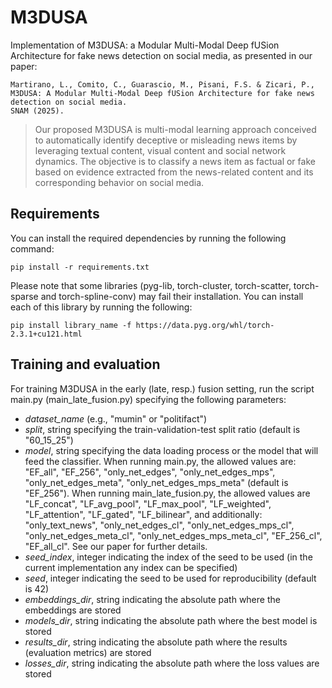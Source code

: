 # M3DUSA

Implementation of M3DUSA: a Modular Multi-Modal Deep fUSion Architecture for fake news detection on social media, as presented in our paper:
```
Martirano, L., Comito, C., Guarascio, M., Pisani, F.S. & Zicari, P.,
M3DUSA: A Modular Multi-Modal Deep fUSion Architecture for fake news detection on social media. 
SNAM (2025).
```

>Our proposed M3DUSA is multi-modal learning approach conceived to automatically identify deceptive or misleading news items by leveraging textual content, visual content and social network dynamics.
The objective is to classify a news item as factual or fake based on evidence extracted from the news-related content and its corresponding behavior on social media.

## Requirements
You can install the required dependencies by running the following command:
```
pip install -r requirements.txt
```

Please note that some libraries (pyg-lib, torch-cluster, torch-scatter, torch-sparse and torch-spline-conv) may fail their installation.
You can install each of this library by running the following:
```
pip install library_name -f https://data.pyg.org/whl/torch-2.3.1+cu121.html
```

## Training and evaluation
For training M3DUSA in the early (late, resp.) fusion setting, run the script main.py (main_late_fusion.py) specifying the following parameters:
- *dataset_name* (e.g., "mumin" or "politifact")
- *split*, string specifying the train-validation-test split ratio (default is "60_15_25")
- *model*, string specifying the data loading process or the model that will feed the classifier.
   When running main.py, the allowed values are: "EF_all", "EF_256", "only_net_edges", "only_net_edges_mps", "only_net_edges_meta", "only_net_edges_mps_meta" (default is "EF_256"). 
   When running main_late_fusion.py, the allowed values are "LF_concat", "LF_avg_pool", "LF_max_pool", "LF_weighted", "LF_attention", "LF_gated", "LF_bilinear", and additionally: "only_text_news", "only_net_edges_cl", "only_net_edges_mps_cl", "only_net_edges_meta_cl", "only_net_edges_mps_meta_cl", "EF_256_cl", "EF_all_cl".
   See our paper for further details.
- *seed_index*, integer indicating the index of the seed to be used (in the current implementation any index can be specified)
- *seed*, integer indicating the seed to be used for reproducibility (default is 42)
- *embeddings_dir*, string indicating the absolute path where the embeddings are stored
- *models_dir*, string indicating the absolute path where the best model is stored
- *results_dir*, string indicating the absolute path where the results (evaluation metrics) are stored
- *losses_dir*, string indicating the absolute path where the loss values are stored


 


